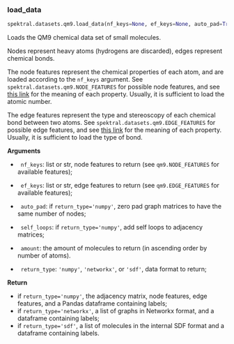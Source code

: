 ### load_data


```python
spektral.datasets.qm9.load_data(nf_keys=None, ef_keys=None, auto_pad=True, self_loops=False, amount=None, return_type='numpy')
```



Loads the QM9 chemical data set of small molecules.

Nodes represent heavy atoms (hydrogens are discarded), edges represent
chemical bonds.

The node features represent the chemical properties of each atom, and are
loaded according to the `nf_keys` argument.
See `spektral.datasets.qm9.NODE_FEATURES` for possible node features, and
see [this link](http://www.nonlinear.com/progenesis/sdf-studio/v0.9/faq/sdf-file-format-guidance.aspx)
for the meaning of each property. Usually, it is sufficient to load the
atomic number.

The edge features represent the type and stereoscopy of each chemical bond
between two atoms.
See `spektral.datasets.qm9.EDGE_FEATURES` for possible edge features, and
see [this link](http://www.nonlinear.com/progenesis/sdf-studio/v0.9/faq/sdf-file-format-guidance.aspx)
for the meaning of each property. Usually, it is sufficient to load the
type of bond.


**Arguments**  

- ` nf_keys`: list or str, node features to return (see `qm9.NODE_FEATURES`
for available features);

- ` ef_keys`: list or str, edge features to return (see `qm9.EDGE_FEATURES`
for available features);

- ` auto_pad`: if `return_type='numpy'`, zero pad graph matrices to have 
the same number of nodes;

- ` self_loops`: if `return_type='numpy'`, add self loops to adjacency 
matrices;

- ` amount`: the amount of molecules to return (in ascending order by
number of atoms).

- ` return_type`: `'numpy'`, `'networkx'`, or `'sdf'`, data format to return;

**Return**  

- if `return_type='numpy'`, the adjacency matrix, node features,
edge features, and a Pandas dataframe containing labels;
- if `return_type='networkx'`, a list of graphs in Networkx format,
and a dataframe containing labels;   
- if `return_type='sdf'`, a list of molecules in the internal SDF format and
a dataframe containing labels.
